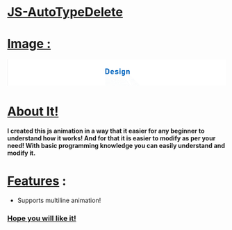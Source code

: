 # [JS-AutoTypeDelete]()

# [Image :]()
![autoTypeDelete](./static/images/JS-AutoTypeDelete.gif)

# [About It!]()
**I created this js animation in a way that it easier for any beginner to understand how it works! And for that it is easier to modify as per your need! With basic programming knowledge you can easily understand and modify it.**

# [Features]() :
* Supports multiline animation!

### [Hope you will like it!]()